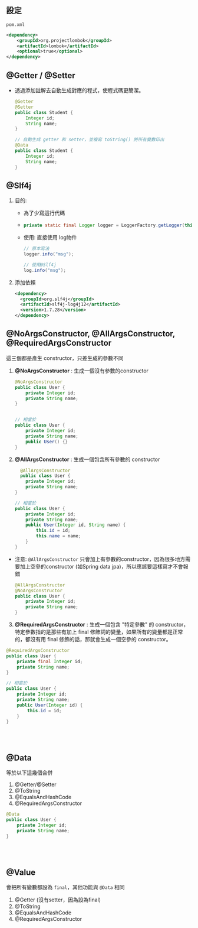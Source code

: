 ## 設定

`pom.xml`

```xml
<dependency>
    <groupId>org.projectlombok</groupId>
    <artifactId>lombok</artifactId>
    <optional>true</optional>
</dependency>
```



## @Getter / @Setter

* 透過添加註解去自動生成對應的程式，使程式碼更簡潔。
  
  ```java
  @Getter
  @Setter
  public class Student {
      Integer id;
      String name;
  }
  ```
  
  ```java
  // 自動生成 getter 和 setter，並複寫 toString() 將所有變數印出
  @Data
  public class Student {
      Integer id;
      String name;
  }
  ```

## 



## @Slf4j

1. 目的:
   
   - 為了少寫這行代碼
   
   - ```java
     private static final Logger logger = LoggerFactory.getLogger(this.XXX.class);
     ```
   
   - 使用: 直接使用 log物件
     
     ```java
     // 原本寫法
     logger.info("msg");
     
     // 使用@Slf4j
     log.info("msg");
     ```

2. 添加依賴
   
   ```xml
   <dependency>
     <groupId>org.slf4j</groupId>
     <artifactId>slf4j-log4j12</artifactId>
     <version>1.7.28</version>
   </dependency>
   ```





## @NoArgsConstructor, @AllArgsConstructor, @RequiredArgsConstructor

這三個都是產生 constructor，只差生成的參數不同



1. **@NoArgsConstructor** : 生成一個沒有參數的constructor
   
   ```java
   @NoArgsConstructor
   public class User {
       private Integer id;
       private String name;
   }
   
   
   // 相當於
   public class User {
       private Integer id;
       private String name;
       public User() {}
   }
   ```

2. **@AllArgsConstructor** : 生成一個包含所有參數的 constructor  

    ```java
      @AllArgsConstructor
      public class User {
        private Integer id;
        private String name;
    }

    // 相當於
    public class User {
        private Integer id;
        private String name;
        public User(Integer id, String name) {
            this.id = id;
            this.name = name;
        }
    }
    ```
* 注意: `@AllArgsConstructor` 只會加上有參數的constructor，因為很多地方需要加上空參的constructor (如Spring data jpa)，所以應該要這樣寫才不會報錯

  ```java
  @AllArgsConstructor
  @NoArgsConstructor
  public class User {
      private Integer id;
      private String name;
  }
  ```

3. **@RequiredArgsConstructor** : 生成一個包含 "特定參數" 的 constructor，特定參數指的是那些有加上 final 修飾詞的變量，如果所有的變量都是正常的，都沒有用 final 修飾的話，那就會生成一個空參的 constructor。

  ```java
  @RequiredArgsConstructor
  public class User {
      private final Integer id;
      private String name;
  }

  // 相當於
  public class User {
      private Integer id;
      private String name;
      public User(Integer id) {
          this.id = id;
      }
  }
  ```

<br/>

<br/>

## @Data
等於以下這幾個合併
1. @Getter/@Setter
2. @ToString
3. @EqualsAndHashCode
4. @RequiredArgsConstructor

```java
@Data
public class User {
    private Integer id;
    private String name;
}
```

<br/>

<br/>

## @Value
會把所有變數都設為 `final`，其他功能與 `@Data` 相同
1. @Getter (沒有setter，因為設為final)
2. @ToString
3. @EqualsAndHashCode
4. @RequiredArgsConstructor